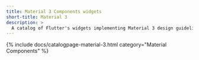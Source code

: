```yaml
---
title: Material 3 Components widgets
short-title: Material 3
description: > 
  A catalog of Flutter's widgets implementing Material 3 design guidelines.
---
```


{% include docs/catalogpage-material-3.html category="Material Components" %}
